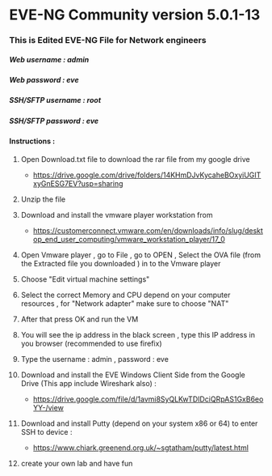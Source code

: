 # EVE-NG Community version 5.0.1-13
### This is Edited EVE-NG File for Network engineers
##### Web username : admin
##### Web password : eve

##### SSH/SFTP username : root
##### SSH/SFTP password : eve


#### Instructions : 
1. Open Download.txt file to download the rar file from my google drive
   - https://drive.google.com/drive/folders/14KHmDJvKycaheBOxyiUGITxyGnESG7EV?usp=sharing

2. Unzip the file
 
3. Download and install the vmware player workstation from
   - https://customerconnect.vmware.com/en/downloads/info/slug/desktop_end_user_computing/vmware_workstation_player/17_0

4. Open Vmware player , go to File , go to OPEN , Select the OVA file (from the Extracted file you downloaded ) in to the Vmware player

5. Choose "Edit virtual machine settings"

6. Select the correct Memory and CPU depend on your computer resources , for "Network adapter" make sure to choose "NAT"

7. After that press OK and run the VM

8. You will see the ip address in the black screen , type this IP address in you browser (recommended to use firefix)

9. Type the username : admin , password : eve

10. Download and install the EVE Windows Client Side from the Google Drive (This app include Wireshark also) :
    - https://drive.google.com/file/d/1avmi8SyQLKwTDIDciQRpAS1GxB6eoYY-/view

11. Download and install Putty (depend on your system x86 or 64) to enter SSH to device :
    - https://www.chiark.greenend.org.uk/~sgtatham/putty/latest.html

12. create your own lab and have fun





